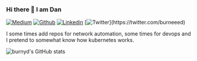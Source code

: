 ### Hi there 👋 I am Dan 

[![Medium](https://img.shields.io/badge/-Portfolio-red?style=flat&logo=appveyor&logoColor=white)](https://medium.com/@burneeed/)
[![Github](https://img.shields.io/badge/-Github-000?style=flat&logo=Github&logoColor=white)](https://github.com/burnyd)
[![Linkedin](https://img.shields.io/badge/-LinkedIn-blue?style=flat&logo=Linkedin&logoColor=white)](https://www.linkedin.com/in/dhertzberg/)
[![Twitter](https://img.shields.io/badge/Twitter-1DA1F2?logo=twitter&logoColor=white&style=for-the-badge")](https://twitter.com/burneeed)

I some times add repos for network automation, some times for devops and I pretend to somewhat know how kubernetes works.

![burnyd's GitHub stats](https://github-readme-stats.vercel.app/api?username=burnyd&show_icons=true&theme=cobalt)

